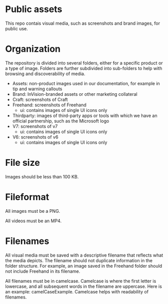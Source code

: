 # Public assets
This repo contais visual media, such as screenshots and brand images, for public use.

# Organization

The repository is divided into several folders, either for a specific product or a type of image. Folders are further subdivided into sub-folders to help with browsing and discoverability of media. 

* Assets: non-product images used in our documentation, for example in tip and warning callouts
* Brand: InVision-branded assets or other marketing collateral
* Craft: screenshots of Craft
* Freehand: screenshots of Freehand
    * ui: contains images of single UI icons only
* Thirdparty: images of third-party apps or tools with which we have an official partnership, such as the Microsoft logo
* V7: screenshots of v7
    * ui: contains images of single UI icons only
* V6: screenshots of v6
    * ui: contains images of single UI icons only


# File size

Images should be less than 100 KB.

# Fileformat

All images must be a PNG.

All videos must be an MP4.

# Filenames

All visual media must be saved with a descriptive filename that reflects what the media depicts. The filename should not duplicate information in the folder structure. For example, an image saved in the Freehand folder should not include Freehand in its filename.

All filenames must be in camelcase. Camelcase is where the first letter is lowercase, and all subsequent words in the filename are uppercase. Here is an example: camelCaseExample. Camelcase helps with readability of filenames.
